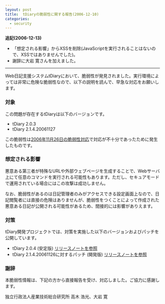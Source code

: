 ```yaml
---
leyout: post
title:  tDiaryの脆弱性に関する報告(2006-12-10)
categories:
  - security
---
```

**追記(2006-12-13)**
* 「想定される影響」からXSSを削除(JavaScriptを実行されることはないので、XSSではありませんでした)。
* 謝辞に大岩 寛さんを加えました。

----

Web日記支援システムtDiaryにおいて、脆弱性が発見されました。実行環境によっては非常に危険な脆弱性なので、以下の説明を読んで、早急な対応をお願いします。

### 対象
この問題が存在するtDiaryは以下のバージョンです。

* tDiary 2.0.3
* tDiary 2.1.4.20061127

この脆弱性は[2006年11月26日の脆弱性対応](20061126.html)で対応が不十分であったために発生したものです。

### 想定される影響
悪意ある第三者が特殊なURLや外部ウェブページを生成することで、Webサーバ上にて任意のコマンドを実行される可能性もあります。ただし、セキュアモードで運用されている場合にはこの攻撃は成功しません。

なお、脆弱性があるのは日記管理者のみがアクセスできる設定画面上なので、日記閲覧者には直接の危険はありませんが、脆弱性をつくことによって作成された悪意ある日記が公開される可能性があるため、間接的には影響がありえます。

### 対策
tDiary開発プロジェクトでは、対策を実施した以下のバージョンおよびパッチを公開しています。

* tDiary 2.0.4 (安定版) [リリースノートを参照](20061212)
* tDiary 2.1.4.20061126に対するパッチ (開発版) [リリースノートを参照](20061211)

### 謝辞
本脆弱性情報は、下記の方から直接報告を受け、対応しました。ご協力に感謝します。

 独立行政法人産業技術総合研究所
 高木 浩光、大岩 寛

